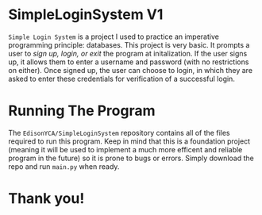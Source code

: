 # SimpleLoginSystem V1
```Simple Login System``` is a project I used to practice an imperative programming principle: databases. This project is very basic. 
It prompts a user to *sign up, login, or exit* the program at initalization. If the user signs up, it allows them to enter a username and password
(with no restrictions on either). Once signed up, the user can choose to login, in which they are asked to enter these credentials for verification of a successful login. 
# Running The Program
The ```EdisonYCA/SimpleLoginSystem``` repository contains all of the files required to run this program. Keep in mind that this is a foundation project (meaning it will be used
to implement a much more efficent and reliable program in the future) so it is prone to bugs or errors. Simply download the repo and run ```main.py``` when ready.
# Thank you!
